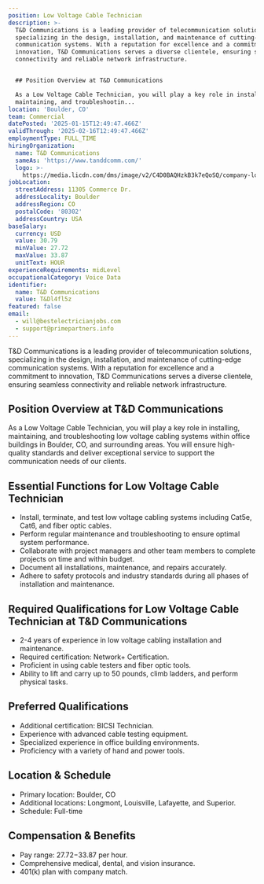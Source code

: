 ```yaml
---
position: Low Voltage Cable Technician
description: >-
  T&D Communications is a leading provider of telecommunication solutions,
  specializing in the design, installation, and maintenance of cutting-edge
  communication systems. With a reputation for excellence and a commitment to
  innovation, T&D Communications serves a diverse clientele, ensuring seamless
  connectivity and reliable network infrastructure.


  ## Position Overview at T&D Communications

  As a Low Voltage Cable Technician, you will play a key role in installing,
  maintaining, and troubleshootin...
location: 'Boulder, CO'
team: Commercial
datePosted: '2025-01-15T12:49:47.466Z'
validThrough: '2025-02-16T12:49:47.466Z'
employmentType: FULL_TIME
hiringOrganization:
  name: T&D Communications
  sameAs: 'https://www.tanddcomm.com/'
  logo: >-
    https://media.licdn.com/dms/image/v2/C4D0BAQHzkB3k7eQoSQ/company-logo_200_200/company-logo_200_200/0/1631320385872?e=2147483647&v=beta&t=nuFy5lrwqoCuQ6_2P8hO_EwhwJlnndzcbM7ZPSfdKlM
jobLocation:
  streetAddress: 11305 Commerce Dr.
  addressLocality: Boulder
  addressRegion: CO
  postalCode: '80302'
  addressCountry: USA
baseSalary:
  currency: USD
  value: 30.79
  minValue: 27.72
  maxValue: 33.87
  unitText: HOUR
experienceRequirements: midLevel
occupationalCategory: Voice Data
identifier:
  name: T&D Communications
  value: T&Dl4fl5z
featured: false
email:
  - will@bestelectricianjobs.com
  - support@primepartners.info
---
```




T&D Communications is a leading provider of telecommunication solutions, specializing in the design, installation, and maintenance of cutting-edge communication systems. With a reputation for excellence and a commitment to innovation, T&D Communications serves a diverse clientele, ensuring seamless connectivity and reliable network infrastructure.

## Position Overview at T&D Communications
As a Low Voltage Cable Technician, you will play a key role in installing, maintaining, and troubleshooting low voltage cabling systems within office buildings in Boulder, CO, and surrounding areas. You will ensure high-quality standards and deliver exceptional service to support the communication needs of our clients.

## Essential Functions for Low Voltage Cable Technician
- Install, terminate, and test low voltage cabling systems including Cat5e, Cat6, and fiber optic cables.
- Perform regular maintenance and troubleshooting to ensure optimal system performance.
- Collaborate with project managers and other team members to complete projects on time and within budget.
- Document all installations, maintenance, and repairs accurately.
- Adhere to safety protocols and industry standards during all phases of installation and maintenance.

## Required Qualifications for Low Voltage Cable Technician at T&D Communications
- 2-4 years of experience in low voltage cabling installation and maintenance.
- Required certification: Network+ Certification.
- Proficient in using cable testers and fiber optic tools.
- Ability to lift and carry up to 50 pounds, climb ladders, and perform physical tasks.

## Preferred Qualifications
- Additional certification: BICSI Technician.
- Experience with advanced cable testing equipment.
- Specialized experience in office building environments.
- Proficiency with a variety of hand and power tools.

## Location & Schedule
- Primary location: Boulder, CO
- Additional locations: Longmont, Louisville, Lafayette, and Superior.
- Schedule: Full-time

## Compensation & Benefits
- Pay range: $27.72-$33.87 per hour.
- Comprehensive medical, dental, and vision insurance.
- 401(k) plan with company match.
